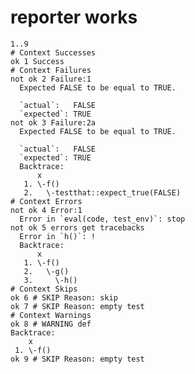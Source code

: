 # reporter works

    1..9
    # Context Successes
    ok 1 Success
    # Context Failures
    not ok 2 Failure:1
      Expected FALSE to be equal to TRUE.
      
      `actual`:   FALSE
      `expected`: TRUE 
    not ok 3 Failure:2a
      Expected FALSE to be equal to TRUE.
      
      `actual`:   FALSE
      `expected`: TRUE 
      Backtrace:
          x
       1. \-f()
       2.   \-testthat::expect_true(FALSE)
    # Context Errors
    not ok 4 Error:1
      Error in `eval(code, test_env)`: stop
    not ok 5 errors get tracebacks
      Error in `h()`: !
      Backtrace:
          x
       1. \-f()
       2.   \-g()
       3.     \-h()
    # Context Skips
    ok 6 # SKIP Reason: skip
    ok 7 # SKIP Reason: empty test
    # Context Warnings
    ok 8 # WARNING def
    Backtrace:
        x
     1. \-f()
    ok 9 # SKIP Reason: empty test

